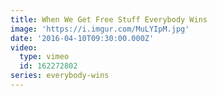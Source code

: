 ```yaml
---
title: When We Get Free Stuff Everybody Wins
image: 'https://i.imgur.com/MuLYIpM.jpg'
date: '2016-04-10T09:30:00.000Z'
video:
  type: vimeo
  id: 162272802
series: everybody-wins
---
```


